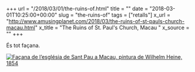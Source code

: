 +++
url = "/2018/03/01/the-ruins-of.html"
title = ""
date = "2018-03-01T10:25:00+00:00"
slug = "the-ruins-of"
tags = ["retalls"]
x_url = "http://www.amusingplanet.com/2018/03/the-ruins-of-st-pauls-church-macau.html"
x_title = "The Ruins of St. Paul's Church, Macau "
x_source = ""
+++


És tot façana.

<a href="http://www.amusingplanet.com/2018/03/the-ruins-of-st-pauls-church-macau.html"><img src="/uploads/2018/2018-03-01-the-ruins-of.jpg" alt="Façana de l’església de Sant Pau a Macau, pintura de Wilhelm Heine, 1854" title="Façana de l’església de Sant Pau a Macau, pintura de Wilhelm Heine, 1854"></a>
